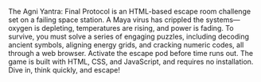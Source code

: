 The Agni Yantra: Final Protocol is an HTML-based escape room challenge set on a failing space station. A Maya virus has crippled the systems—oxygen is depleting, temperatures are rising, and power is fading. To survive, you must solve a series of engaging puzzles, including decoding ancient symbols, aligning energy grids, and cracking numeric codes, all through a web browser. Activate the escape pod before time runs out. The game is built with HTML, CSS, and JavaScript, and requires no installation. Dive in, think quickly, and escape!
